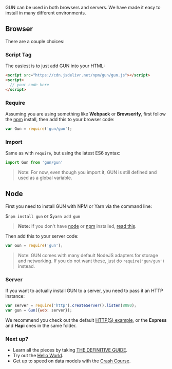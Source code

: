 GUN can be used in both browsers and servers. We have made it easy to install in many different environments.

## Browser

There are a couple choices:

### Script Tag

The easiest is to just add GUN into your HTML:

```html
<script src="https://cdn.jsdelivr.net/npm/gun/gun.js"></script>
<script>
  // your code here
</script>
```

### Require

Assuming you are using something like **Webpack** or **Browserify**, first follow the [npm](#node) install, then add this to your browser code:

```javascript
var Gun = require('gun/gun');
```

### Import

Same as with `require`, but using the latest ES6 syntax:

```javascript
import Gun from 'gun/gun'
```

> Note: For now, even though you import it, GUN is still defined and used as a global variable.

## Node

First you need to install GUN with NPM or Yarn via the command line:

$`npm install gun` or $`yarn add gun`

> **Note:** If you don't have [node](http://nodejs.org/) or [npm](https://www.npmjs.com/) installed, [read this](https://docs.npmjs.com/getting-started/installing-node).

Then add this to your server code:

```javascript
var Gun = require('gun');
```

> Note: GUN comes with many default NodeJS adapters for storage and networking. If you do not want these, just do `require('gun/gun')` instead.

### Server

If you want to actually install GUN to a server, you need to pass it an HTTP instance:

```javascript
var server = require('http').createServer().listen(8080);
var gun = Gun({web: server});
```

We recommend you check out the default [HTTP(S) example](https://github.com/amark/gun/blob/master/examples/http.js), or the **Express** and **Hapi** ones in the same folder.

### Next up?

 - Learn all the pieces by taking [THE DEFINITIVE GUIDE](./Guide).
 - Try out the [Hello World](./Hello-World).
 - Get up to speed on data models with the [Crash Course](./Crash-Course).